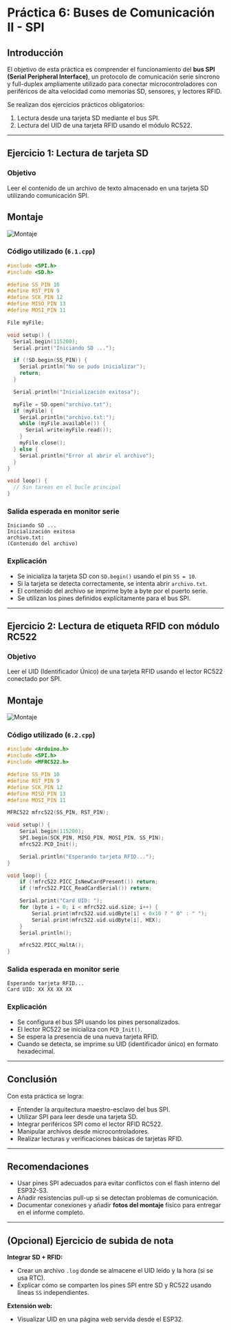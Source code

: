 # Práctica 6: Buses de Comunicación II - SPI

## Introducción

El objetivo de esta práctica es comprender el funcionamiento del **bus SPI (Serial Peripheral Interface)**, un protocolo de comunicación serie síncrono y full-duplex ampliamente utilizado para conectar microcontroladores con periféricos de alta velocidad como memorias SD, sensores, y lectores RFID.

Se realizan dos ejercicios prácticos obligatorios:
1. Lectura desde una tarjeta SD mediante el bus SPI.
2. Lectura del UID de una tarjeta RFID usando el módulo RC522.

---

## Ejercicio 1: Lectura de tarjeta SD

### Objetivo

Leer el contenido de un archivo de texto almacenado en una tarjeta SD utilizando comunicación SPI.

## Montaje

![Montaje](Tarjeta.jpg)

### Código utilizado (`6.1.cpp`)

```cpp
#include <SPI.h>
#include <SD.h>

#define SS_PIN 10   
#define RST_PIN 9   
#define SCK_PIN 12 
#define MISO_PIN 13 
#define MOSI_PIN 11 

File myFile;

void setup() {
  Serial.begin(115200);
  Serial.print("Iniciando SD ...");

  if (!SD.begin(SS_PIN)) {
    Serial.println("No se pudo inicializar");
    return;
  }

  Serial.println("Inicialización exitosa");

  myFile = SD.open("archivo.txt");
  if (myFile) {
    Serial.println("archivo.txt:");
    while (myFile.available()) {
      Serial.write(myFile.read());
    }
    myFile.close();
  } else {
    Serial.println("Error al abrir el archivo");
  }
}

void loop() {
  // Sin tareas en el bucle principal
}
```

### Salida esperada en monitor serie

```
Iniciando SD ...
Inicialización exitosa
archivo.txt:
(Contenido del archivo)
```

### Explicación

- Se inicializa la tarjeta SD con `SD.begin()` usando el pin `SS = 10`.
- Si la tarjeta se detecta correctamente, se intenta abrir `archivo.txt`.
- El contenido del archivo se imprime byte a byte por el puerto serie.
- Se utilizan los pines definidos explícitamente para el bus SPI.

---

## Ejercicio 2: Lectura de etiqueta RFID con módulo RC522

### Objetivo

Leer el UID (Identificador Único) de una tarjeta RFID usando el lector RC522 conectado por SPI.

## Montaje

![Montaje](RFID.jpg)

### Código utilizado (`6.2.cpp`)

```cpp
#include <Arduino.h>
#include <SPI.h>
#include <MFRC522.h>

#define SS_PIN 10
#define RST_PIN 9
#define SCK_PIN 12
#define MISO_PIN 13
#define MOSI_PIN 11

MFRC522 mfrc522(SS_PIN, RST_PIN);

void setup() {
    Serial.begin(115200);
    SPI.begin(SCK_PIN, MISO_PIN, MOSI_PIN, SS_PIN);
    mfrc522.PCD_Init();

    Serial.println("Esperando tarjeta RFID...");
}

void loop() {
    if (!mfrc522.PICC_IsNewCardPresent()) return;
    if (!mfrc522.PICC_ReadCardSerial()) return;

    Serial.print("Card UID: ");
    for (byte i = 0; i < mfrc522.uid.size; i++) {
        Serial.print(mfrc522.uid.uidByte[i] < 0x10 ? " 0" : " ");
        Serial.print(mfrc522.uid.uidByte[i], HEX);
    }
    Serial.println();

    mfrc522.PICC_HaltA();
}
```

### Salida esperada en monitor serie

```
Esperando tarjeta RFID...
Card UID: XX XX XX XX
```

### Explicación

- Se configura el bus SPI usando los pines personalizados.
- El lector RC522 se inicializa con `PCD_Init()`.
- Se espera la presencia de una nueva tarjeta RFID.
- Cuando se detecta, se imprime su UID (identificador único) en formato hexadecimal.

---

## Conclusión

Con esta práctica se logra:

- Entender la arquitectura maestro-esclavo del bus SPI.
- Utilizar SPI para leer desde una tarjeta SD.
- Integrar periféricos SPI como el lector RFID RC522.
- Manipular archivos desde microcontroladores.
- Realizar lecturas y verificaciones básicas de tarjetas RFID.

---

## Recomendaciones

- Usar pines SPI adecuados para evitar conflictos con el flash interno del ESP32-S3.
- Añadir resistencias pull-up si se detectan problemas de comunicación.
- Documentar conexiones y añadir **fotos del montaje** físico para entregar en el informe completo.

---

## (Opcional) Ejercicio de subida de nota

**Integrar SD + RFID:**
- Crear un archivo `.log` donde se almacene el UID leído y la hora (si se usa RTC).
- Explicar cómo se comparten los pines SPI entre SD y RC522 usando líneas `SS` independientes.

**Extensión web:**
- Visualizar UID en una página web servida desde el ESP32.

